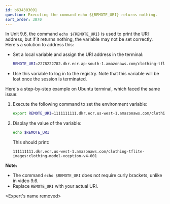 ```yaml
---
id: b634303091
question: Executing the command echo ${REMOTE_URI} returns nothing.
sort_order: 3070
---
```


In Unit 9.6, the command `echo ${REMOTE_URI}` is used to print the URI address, but if it returns nothing, the variable may not be set correctly. Here's a solution to address this:

- Set a local variable and assign the URI address in the terminal:

   ```bash
   REMOTE_URI=2278222782.dkr.ecr.ap-south-1.amazonaws.com/clothing-tflite-images
   ```

- Use this variable to log in to the registry. Note that this variable will be lost once the session is terminated.

Here's a step-by-step example on Ubuntu terminal, which faced the same issue:

1. Execute the following command to set the environment variable:

   ```bash
   export REMOTE_URI=1111111111.dkr.ecr.us-west-1.amazonaws.com/clothing-tflite-images:clothing-model-xception-v4-001
   ```

2. Display the value of the variable:

   ```bash
   echo $REMOTE_URI
   ```

   This should print:

   ```
   111111111.dkr.ecr.us-west-1.amazonaws.com/clothing-tflite-images:clothing-model-xception-v4-001
   ```

**Note:**
- The command `echo $REMOTE_URI` does not require curly brackets, unlike in video 9.6.
- Replace `REMOTE_URI` with your actual URI.

<Expert's name removed>
